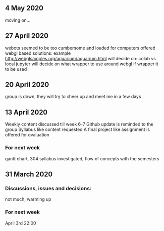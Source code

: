 ## 4 May 2020
moving on...

## 27 April 2020
webots seemed to be too cumbersome and loaded for computers
offered webgl based solutions: example http://webglsamples.org/aquarium/aquarium.html
will decide on: colab vs local jupyter
will decide on what wrapper to use around webgl if wrapper it to be used

## 20 April 2020
group is down, they will try to cheer up and meet me in a few days

## 13 April 2020
Weekly content discussed till week 6-7
Github update is reminded to the group
Syllabus like content requested
A final project like assignment is offered for evaluation

### For next week
gantt chart, 304 syllabus investigated, flow of concepts with the semesters

## 31 March 2020

### Discussions, issues and decisions:  
not much, warming up


### For next week
April 3rd 22:00
